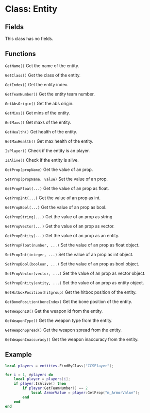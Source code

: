 # Class: Entity

## Fields
This class has no fields.

## Functions
```GetName()``` Get the name of the entity.

```GetClass()``` Get the class of the entity.

```GetIndex()``` Get the entity index.

```GetTeamNumber()``` Get the entity team number.

```GetAbsOrigin()``` Get the abs origin.

```GetMins()``` Get mins of the entity.

```GetMaxs()``` Get maxs of the entity.

```GetHealth()``` Get health of the entity.

```GetMaxHealth()``` Get max health of the entity.

```IsPlayer()``` Check if the entity is an player. 

```IsAlive()``` Check if the entity is alive. 

```GetProp(propName)``` Get the value of an prop. 

```SetProp(propName, value)``` Set the value of an prop. 

```GetPropFloat(...)``` Get the value of an prop as float. 

```GetPropInt(...)``` Get the value of an prop as int. 

```GetPropBool(...)``` Get the value of an prop as bool. 

```GetPropString(...)``` Get the value of an prop as string. 

```GetPropVector(...)``` Get the value of an prop as vector. 

```GetPropEntity(...)``` Get the value of an prop as an entity. 

```SetPropFloat(number, ...)``` Set the value of an prop as float object.

```SetPropInt(integer, ...)``` Set the value of an prop as int object.

```SetPropBool(boolean, ...)``` Set the value of an prop as bool object.

```SetPropVector(vector, ...)``` Set the value of an prop as vector object.

```SetPropEntity(entity, ...)``` Set the value of an prop as entity object.

```GetHitboxPosition(hitgroup)``` Get the hitbox position of the entity.

```GetBonePosition(boneIndex)``` Get the bone position of the entity.

```GetWeaponID()``` Get the weapon id from the entity.

```GetWeaponType()``` Get the weapon type from the entity.

```GetWeaponSpread()``` Get the weapon spread from the entity.

```GetWeaponInaccuracy()``` Get the weapon inaccuracy from the entity.

## Example
```lua
local players = entities.FindByClass("CCSPlayer");

for i = 1, #players do
	local player = players[i];
	if player:IsAlive() then
		if player:GetTeamNumber() == 2
			local ArmorValue = player:GetProp("m_ArmorValue");
		end
	end
end

```

